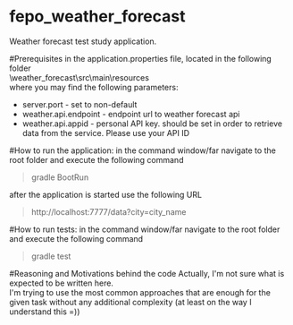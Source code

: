 # fepo_weather_forecast
Weather forecast test study application.

#Prerequisites
in the application.properties file, located in the following folder  
\weather_forecast\src\main\resources  
where you may find the following parameters:  
- server.port - set to non-default
- weather.api.endpoint - endpoint url to weather forecast api
- weather.api.appid - personal API key. should be set in order to retrieve data from the service. Please use your API ID

#How to run the application:
in the command window/far navigate to the root folder and execute the following command
>gradle BootRun  

after the application is started use the following URL
>http://localhost:7777/data?city=city_name

#How to run tests:
in the command window/far navigate to the root folder and execute the following command
>gradle test


#Reasoning and Motivations behind the code
Actually, I'm not sure what is expected to be written here.  
I'm trying to use the most common approaches that are enough for the given task without any additional complexity (at least on the way I understand this =))

